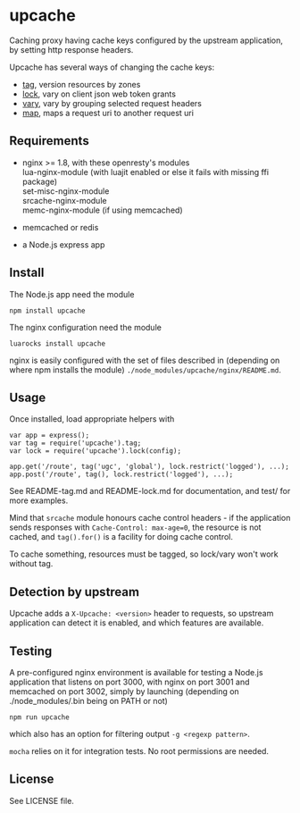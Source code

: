 upcache
=======

Caching proxy having cache keys configured by the upstream application,
by setting http response headers.

Upcache has several ways of changing the cache keys:

- [tag](./README-tag.md), version resources by zones
- [lock](./README-lock.md), vary on client json web token grants
- [vary](./README-vary.md), vary by grouping selected request headers
- [map](./README-map.md), maps a request uri to another request uri


Requirements
------------

- nginx >= 1.8, with these openresty's modules  
  lua-nginx-module (with luajit enabled or else it fails with missing ffi package)  
  set-misc-nginx-module  
  srcache-nginx-module  
  memc-nginx-module (if using memcached)

- memcached or redis  

- a Node.js express app


Install
-------

The Node.js app need the module
```
npm install upcache
```

The nginx configuration need the module
```
luarocks install upcache
```

nginx is easily configured with the set of files described in (depending on
where npm installs the module) `./node_modules/upcache/nginx/README.md`.


Usage
-----

Once installed, load appropriate helpers with

```
var app = express();
var tag = require('upcache').tag;
var lock = require('upcache').lock(config);

app.get('/route', tag('ugc', 'global'), lock.restrict('logged'), ...);
app.post('/route', tag(), lock.restrict('logged'), ...);

```

See README-tag.md and README-lock.md for documentation,
and test/ for more examples.

Mind that `srcache` module honours cache control headers - if the application
sends responses with `Cache-Control: max-age=0`, the resource is not cached,
and `tag().for()` is a facility for doing cache control.

To cache something, resources must be tagged, so lock/vary won't work without tag.


Detection by upstream
---------------------

Upcache adds a `X-Upcache: <version>` header to requests, so upstream application
can detect it is enabled, and which features are available.


Testing
-------

A pre-configured nginx environment is available for testing a Node.js application
that listens on port 3000, with nginx on port 3001 and memcached on port 3002,
simply by launching (depending on ./node_modules/.bin being on PATH or not)
```
npm run upcache
```
which also has an option for filtering output `-g <regexp pattern>`.

`mocha` relies on it for integration tests. No root permissions are needed.


License
-------

See LICENSE file.

